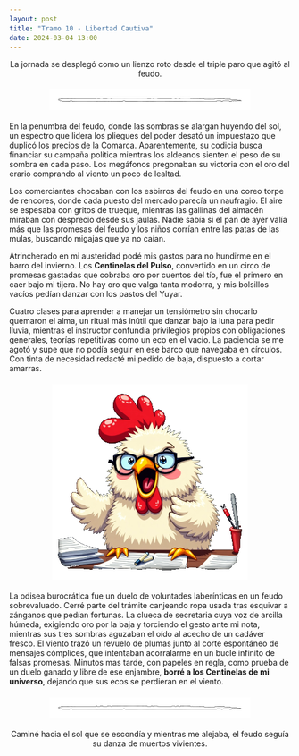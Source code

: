 ```yaml
---
layout: post
title: "Tramo 10 - Libertad Cautiva"
date: 2024-03-04 13:00
---
```

<div style="text-align: center;">
  <p>La jornada se desplegó como un lienzo roto desde el triple paro que agitó al feudo.</p>
</div>

<img src="/assets/images/separador.png" alt="Separador" style="display: block; margin: 20px auto;">

En la penumbra del feudo, donde las sombras se alargan huyendo del sol, un espectro que lidera los pliegues del poder desató un impuestazo que duplicó los precios de la Comarca. Aparentemente, su codicia busca financiar su campaña política mientras los aldeanos sienten el peso de su sombra en cada paso. Los megáfonos pregonaban su victoria con el oro del erario comprando al viento un poco de lealtad.
<br>

Los comerciantes chocaban con los esbirros del feudo en una coreo torpe de rencores, donde cada puesto del mercado parecía un naufragio. El aire se espesaba con gritos de trueque, mientras las gallinas del almacén miraban con desprecio desde sus jaulas. Nadie sabía si el pan de ayer valía más que las promesas del feudo y los niños corrían entre las patas de las mulas, buscando migajas que ya no caían.
<br>

Atrincherado en mi austeridad podé mis gastos para no hundirme en el barro del invierno. Los **Centinelas del Pulso**, convertido en un circo de promesas gastadas que cobraba oro por cuentos del tío, fue el primero en caer bajo mi tijera. No hay oro que valga tanta modorra, y mis bolsillos vacíos pedían danzar con los pastos del Yuyar.
<br>

Cuatro clases para aprender a manejar un tensiómetro sin chocarlo quemaron el alma, un ritual más inútil que danzar bajo la luna para pedir lluvia, mientras el instructor confundía privilegios propios con obligaciones generales, teorías repetitivas como un eco en el vacío. La paciencia se me agotó y supe que no podía seguir en ese barco que navegaba en círculos. Con tinta de necesidad redacté mi pedido de baja, dispuesto a cortar amarras.

<img src="/assets/images/clueca.png" alt="Clueca" style="display: block; margin: 20px auto;">

La odisea burocrática fue un duelo de voluntades laberínticas en un feudo sobrevaluado. Cerré parte del trámite canjeando ropa usada tras esquivar a zánganos que pedían fortunas. La clueca de secretaria cuya voz de arcilla húmeda, exigiendo oro por la baja y torciendo el gesto ante mi nota, mientras sus tres sombras aguzaban el oído al acecho de un cadáver fresco. El viento trazó un revuelo de plumas junto al corte espontáneo de mensajes cómplices, que intentaban acorralarme en un bucle infinito de falsas promesas. Minutos mas tarde, con papeles en regla, como prueba de un duelo ganado y libre de ese enjambre, **borré a los Centinelas de mi universo**, dejando que sus ecos se perdieran en el viento.

<img src="/assets/images/separador.png" alt="Separador" style="display: block; margin: 20px auto;">

<div style="text-align: center;">
  <p>Caminé hacia el sol que se escondía y mientras me alejaba, el feudo seguía su danza de muertos vivientes.</p>
</div>
